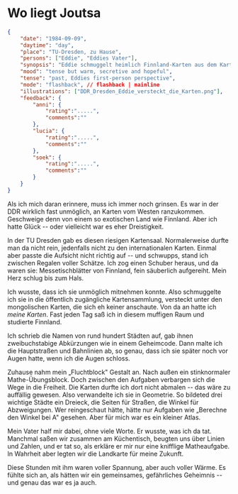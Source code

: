 # Wo liegt Joutsa

```json
{
    "date": "1984-09-09",
    "daytime": "day",
    "place": "TU-Dresden, zu Hause",
    "persons": ["Eddie", "Eddies Vater"],
    "synopsis": "Eddie schmuggelt heimlich Finnland-Karten aus dem Kartensaal und verwandelt sie mit ihrem Vater in geheime Geometrie-Aufgaben für ihre Flucht.",
    "mood": "tense but warm, secretive and hopeful",
    "tense": "past, Eddies first-person perspective",
    "mode": "flashback", // flashback | mainline
    "illustrations": ["DDR_Dresden_Eddie_versteckt_die_Karten.png"],
    "feedback": {
        "anni": {
            "rating":".....",
            "comments":""
        },
        "lucia": {
            "rating":".....",
            "comments":""
        },
        "soek": {
            "rating":".....",
            "comments":""
        }
    }
}
```

Als ich mich daran erinnere, muss ich immer noch grinsen. Es war in der
DDR wirklich fast unmöglich, an Karten vom Westen ranzukommen.
Geschweige denn von einem so exotischen Land wie Finnland. Aber ich
hatte Glück -- oder vielleicht war es eher Dreistigkeit.

In der TU Dresden gab es diesen riesigen Kartensaal. Normalerweise
durfte man da nicht rein, jedenfalls nicht zu den internationalen
Karten. Einmal aber passte die Aufsicht nicht richtig auf -- und
schwupps, stand ich zwischen Regalen voller Schätze. Ich zog einen
Schuber heraus, und da waren sie: Messetischblätter von Finnland, fein
säuberlich aufgereiht. Mein Herz schlug bis zum Hals.

Ich wusste, dass ich sie unmöglich mitnehmen konnte. Also schmuggelte
ich sie in die öffentlich zugängliche Kartensammlung, versteckt unter
den mongolischen Karten, die sich eh keiner anschaute. Von da an hatte
ich *meine Karten*. Fast jeden Tag saß ich in diesem muffigen Raum und
studierte Finnland.

Ich schrieb die Namen von rund hundert Städten auf, gab ihnen
zweibuchstabige Abkürzungen wie in einem Geheimcode. Dann malte ich die
Hauptstraßen und Bahnlinien ab, so genau, dass ich sie später noch vor
Augen hatte, wenn ich die Augen schloss.

Zuhause nahm mein „Fluchtblock" Gestalt an. Nach außen ein stinknormaler
Mathe-Übungsblock. Doch zwischen den Aufgaben verbargen sich die Wege in
die Freiheit. Die Karten durfte ich dort nicht abmalen -- das wäre zu
auffällig gewesen. Also verwandelte ich sie in Geometrie. So bildeted drei
wichtige Städte ein Dreieck, die Seiten für Straßen, die Winkel für
Abzweigungen. Wer reingeschaut hätte, hätte nur Aufgaben wie „Berechne
den Winkel bei A" gesehen. Aber für mich war es ein kleiner Atlas.

Mein Vater half mir dabei, ohne viele Worte. Er wusste, was ich da tat.
Manchmal saßen wir zusammen am Küchentisch, beugten uns über Linien und
Zahlen, und er tat so, als erkläre er mir nur eine knifflige
Matheaufgabe. In Wahrheit aber legten wir die Landkarte für meine
Zukunft.

Diese Stunden mit ihm waren voller Spannung, aber auch voller Wärme. Es
fühlte sich an, als hätten wir ein gemeinsames, gefährliches Geheimnis
-- und genau das war es ja auch.

